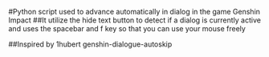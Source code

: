 #Python script used to advance automatically in dialog in the game Genshin Impact
##It utilize the hide text button to detect if a dialog is currently active and uses the spacebar and f key so that you can use your mouse freely

##Inspired by 1hubert genshin-dialogue-autoskip
